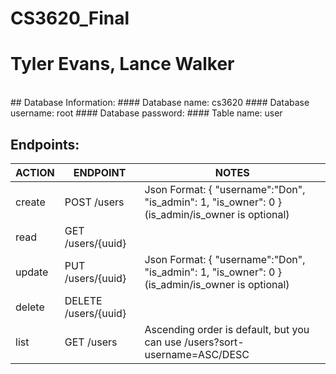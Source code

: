 # CS3620_Final 
# Tyler Evans, Lance Walker
</br>
## Database Information:
#### Database name: cs3620
#### Database username: root
#### Database password: 
#### Table name: user
</br>

## Endpoints:
| ACTION | ENDPOINT | NOTES 
| ------ | -------- | ----- |
| create | POST /users |Json Format: { "username":"Don", "is_admin": 1, "is_owner": 0 } (is_admin/is_owner is optional)|
| read | GET /users/{uuid} ||
| update | PUT /users/{uuid} | Json Format: { "username":"Don", "is_admin": 1, "is_owner": 0 } (is_admin/is_owner is optional) |
| delete | DELETE /users/{uuid} |  |
| list | GET /users | Ascending order is default, but you can use /users?sort-username=ASC/DESC |